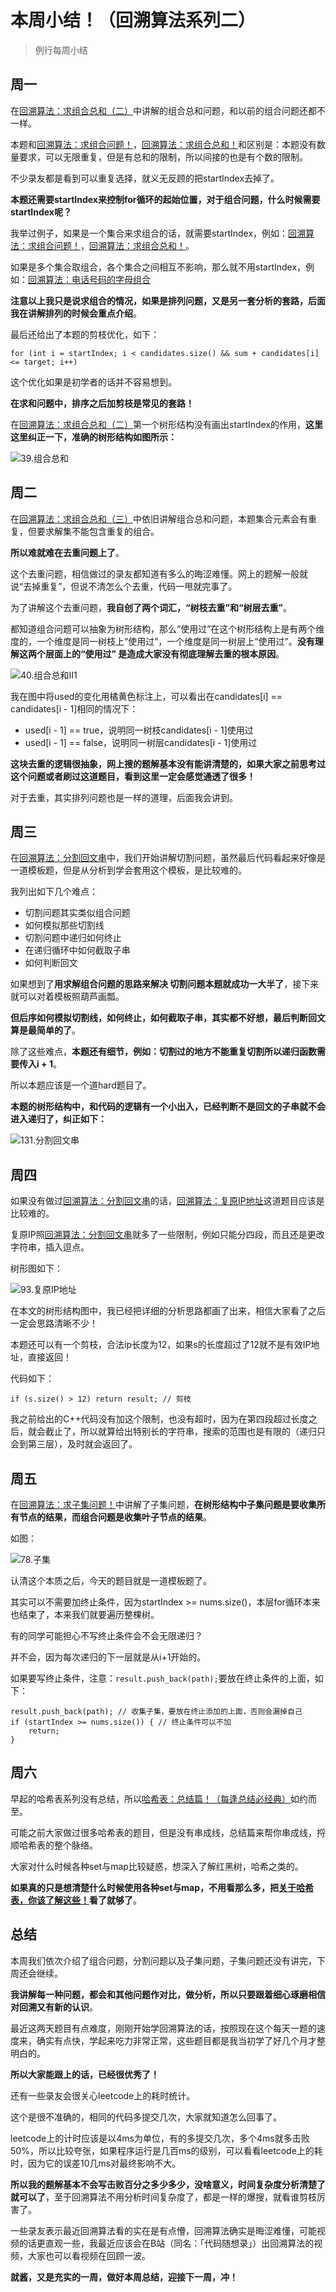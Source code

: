 
# 本周小结！（回溯算法系列二）

> 例行每周小结

## 周一

在[回溯算法：求组合总和（二）](https://programmercarl.com/0039.组合总和.html)中讲解的组合总和问题，和以前的组合问题还都不一样。

本题和[回溯算法：求组合问题！](https://programmercarl.com/0077.组合.html)，[回溯算法：求组合总和！](https://programmercarl.com/0216.组合总和III.html)和区别是：本题没有数量要求，可以无限重复，但是有总和的限制，所以间接的也是有个数的限制。

不少录友都是看到可以重复选择，就义无反顾的把startIndex去掉了。

**本题还需要startIndex来控制for循环的起始位置，对于组合问题，什么时候需要startIndex呢？**

我举过例子，如果是一个集合来求组合的话，就需要startIndex，例如：[回溯算法：求组合问题！](https://programmercarl.com/0077.组合.html)，[回溯算法：求组合总和！](https://programmercarl.com/0216.组合总和III.html)。

如果是多个集合取组合，各个集合之间相互不影响，那么就不用startIndex，例如：[回溯算法：电话号码的字母组合](https://programmercarl.com/0017.电话号码的字母组合.html)

**注意以上我只是说求组合的情况，如果是排列问题，又是另一套分析的套路，后面我在讲解排列的时候会重点介绍**。

最后还给出了本题的剪枝优化，如下：

```
for (int i = startIndex; i < candidates.size() && sum + candidates[i] <= target; i++)
```

这个优化如果是初学者的话并不容易想到。

**在求和问题中，排序之后加剪枝是常见的套路！**

在[回溯算法：求组合总和（二）](https://programmercarl.com/0039.组合总和.html)第一个树形结构没有画出startIndex的作用，**这里这里纠正一下，准确的树形结构如图所示：**

![39.组合总和](https://code-thinking-1253855093.file.myqcloud.com/pics/20201223170730367.png)

## 周二

在[回溯算法：求组合总和（三）](https://programmercarl.com/0040.组合总和II.html)中依旧讲解组合总和问题，本题集合元素会有重复，但要求解集不能包含重复的组合。

**所以难就难在去重问题上了**。

这个去重问题，相信做过的录友都知道有多么的晦涩难懂。网上的题解一般就说“去掉重复”，但说不清怎么个去重，代码一甩就完事了。

为了讲解这个去重问题，**我自创了两个词汇，“树枝去重”和“树层去重”**。

都知道组合问题可以抽象为树形结构，那么“使用过”在这个树形结构上是有两个维度的，一个维度是同一树枝上“使用过”，一个维度是同一树层上“使用过”。**没有理解这两个层面上的“使用过” 是造成大家没有彻底理解去重的根本原因**。

![40.组合总和II1](https://code-thinking-1253855093.file.myqcloud.com/pics/20201123202817973.png)

我在图中将used的变化用橘黄色标注上，可以看出在candidates[i] == candidates[i - 1]相同的情况下：

* used[i - 1] == true，说明同一树枝candidates[i - 1]使用过
* used[i - 1] == false，说明同一树层candidates[i - 1]使用过

**这块去重的逻辑很抽象，网上搜的题解基本没有能讲清楚的，如果大家之前思考过这个问题或者刷过这道题目，看到这里一定会感觉通透了很多！**

对于去重，其实排列问题也是一样的道理，后面我会讲到。


## 周三

在[回溯算法：分割回文串](https://programmercarl.com/0131.分割回文串.html)中，我们开始讲解切割问题，虽然最后代码看起来好像是一道模板题，但是从分析到学会套用这个模板，是比较难的。

我列出如下几个难点：

* 切割问题其实类似组合问题
* 如何模拟那些切割线
* 切割问题中递归如何终止
* 在递归循环中如何截取子串
* 如何判断回文

如果想到了**用求解组合问题的思路来解决 切割问题本题就成功一大半了**，接下来就可以对着模板照葫芦画瓢。

**但后序如何模拟切割线，如何终止，如何截取子串，其实都不好想，最后判断回文算是最简单的了**。

除了这些难点，**本题还有细节，例如：切割过的地方不能重复切割所以递归函数需要传入i + 1**。

所以本题应该是一个道hard题目了。

**本题的树形结构中，和代码的逻辑有一个小出入，已经判断不是回文的子串就不会进入递归了，纠正如下：**

![131.分割回文串](https://code-thinking-1253855093.file.myqcloud.com/pics/20201123203228309.png)


## 周四

如果没有做过[回溯算法：分割回文串](https://programmercarl.com/0131.分割回文串.html)的话，[回溯算法：复原IP地址](https://programmercarl.com/0093.复原IP地址.html)这道题目应该是比较难的。

复原IP照[回溯算法：分割回文串](https://programmercarl.com/0131.分割回文串.html)就多了一些限制，例如只能分四段，而且还是更改字符串，插入逗点。

树形图如下：

![93.复原IP地址](https://code-thinking-1253855093.file.myqcloud.com/pics/20201123203735933-20230310133532452.png)

在本文的树形结构图中，我已经把详细的分析思路都画了出来，相信大家看了之后一定会思路清晰不少！

本题还可以有一个剪枝，合法ip长度为12，如果s的长度超过了12就不是有效IP地址，直接返回！

代码如下：

```
if (s.size() > 12) return result; // 剪枝

```

我之前给出的C++代码没有加这个限制，也没有超时，因为在第四段超过长度之后，就会截止了，所以就算给出特别长的字符串，搜索的范围也是有限的（递归只会到第三层），及时就会返回了。


## 周五

在[回溯算法：求子集问题！](https://programmercarl.com/0078.子集.html)中讲解了子集问题，**在树形结构中子集问题是要收集所有节点的结果，而组合问题是收集叶子节点的结果**。

如图：

![78.子集](https://code-thinking-1253855093.file.myqcloud.com/pics/202011232041348.png)


认清这个本质之后，今天的题目就是一道模板题了。

其实可以不需要加终止条件，因为startIndex >= nums.size()，本层for循环本来也结束了，本来我们就要遍历整棵树。

有的同学可能担心不写终止条件会不会无限递归？

并不会，因为每次递归的下一层就是从i+1开始的。

如果要写终止条件，注意：`result.push_back(path);`要放在终止条件的上面，如下：

```
result.push_back(path); // 收集子集，要放在终止添加的上面，否则会漏掉自己
if (startIndex >= nums.size()) { // 终止条件可以不加
    return;
}
```

## 周六

早起的哈希表系列没有总结，所以[哈希表：总结篇！（每逢总结必经典）](https://programmercarl.com/哈希表总结.html)如约而至。

可能之前大家做过很多哈希表的题目，但是没有串成线，总结篇来帮你串成线，捋顺哈希表的整个脉络。

大家对什么时候各种set与map比较疑惑，想深入了解红黑树，哈希之类的。

**如果真的只是想清楚什么时候使用各种set与map，不用看那么多，把[关于哈希表，你该了解这些！](https://programmercarl.com/哈希表理论基础.html)看了就够了**。

## 总结

本周我们依次介绍了组合问题，分割问题以及子集问题，子集问题还没有讲完，下周还会继续。

**我讲解每一种问题，都会和其他问题作对比，做分析，所以只要跟着细心琢磨相信对回溯又有新的认识**。

最近这两天题目有点难度，刚刚开始学回溯算法的话，按照现在这个每天一题的速度来，确实有点快，学起来吃力非常正常，这些题目都是我当初学了好几个月才整明白的。

**所以大家能跟上的话，已经很优秀了！**

还有一些录友会很关心leetcode上的耗时统计。

这个是很不准确的，相同的代码多提交几次，大家就知道怎么回事了。

leetcode上的计时应该是以4ms为单位，有的多提交几次，多个4ms就多击败50%，所以比较夸张，如果程序运行是几百ms的级别，可以看看leetcode上的耗时，因为它的误差10几ms对最终影响不大。

**所以我的题解基本不会写击败百分之多少多少，没啥意义，时间复杂度分析清楚了就可以了**，至于回溯算法不用分析时间复杂度了，都是一样的爆搜，就看谁剪枝厉害了。

一些录友表示最近回溯算法看的实在是有点懵，回溯算法确实是晦涩难懂，可能视频的话更直观一些，我最近应该会在B站（同名：「代码随想录」）出回溯算法的视频，大家也可以看视频在回顾一波。

**就酱，又是充实的一周，做好本周总结，迎接下一周，冲！**




